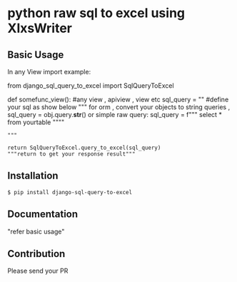 # python raw sql to excel using XlxsWriter



## Basic Usage
In any View 
import example:

from django_sql_query_to_excel import SqlQueryToExcel

def somefunc_view(): #any view , apiview , view etc
    sql_query = "" #define your sql as show below
    """
        for orm , convert your objects to string queries , 
        sql_query = obj.query.__str__() 
        or simple raw query:
        sql_query = f""" 
                select * from yourtable
            """"

    """
    
    return SqlQueryToExcel.query_to_excel(sql_query) 
    """return to get your response result"""




## Installation

```shell
$ pip install django-sql-query-to-excel
```

## Documentation

"refer basic usage"

## Contribution
Please send your PR 

